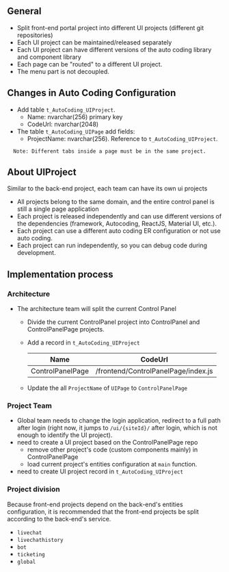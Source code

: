 ## General

  - Split front-end portal project into different UI projects (different git repositories)
  - Each UI project can be maintained/released separately
  - Each UI project can have different versions of the auto coding library and component library
  - Each page can be "routed" to a different UI project.
  - The menu part is not decoupled.

## Changes in Auto Coding Configuration

- Add table `t_AutoCoding_UIProject`. 
  - Name: nvarchar(256) primary key
  - CodeUrl: nvarchar(2048)
- The table `t_AutoCoding_UIPage` add fields:
  - ProjectName: nvarchar(256). Reference to `t_AutoCoding_UIProject`.

```note
  Note: Different tabs inside a page must be in the same project.
```

## About UIProject

Similar to the back-end project, each team can have its own ui projects

- All projects belong to the same domain, and the entire control panel is still a single page application
- Each project is released independently and can use different versions of the dependencies (framework, Autocoding, ReactJS, Material UI, etc.).
- Each project can use a different auto coding ER configuration or not use auto coding.
- Each project can run independently, so you can debug code during development.


## Implementation process

### Architecture

- The architecture team will split the current Control Panel
  - Divide the current ControlPanel project into ControlPanel and ControlPanelPage projects.
  - Add a record in `t_AutoCoding_UIProject`

    | Name | CodeUrl |
    | - | - |
    | ControlPanelPage | /frontend/ControlPanelPage/index.js |
  - Update the all `ProjectName` of `UIPage` to `ControlPanelPage`

### Project Team

- Global team needs to change the login application, redirect to a full path after login (right now, it jumps to `/ui/{siteId}/` after login, which is not enough to identify the UI project).
- need to create a UI project based on the ControlPanelPage repo
    - remove other project's code (custom components mainly) in ControlPanelPage
    - load current project's entities configuration at `main` function.
- need to create UI project record in `t_AutoCoding_UIProject`

### Project division

Because front-end projects depend on the back-end's entities configuration, it is recommended that the front-end projects be split according to the back-end's service.
- `livechat`
- `livechathistory`
- `bot`
- `ticketing`
- `global`

